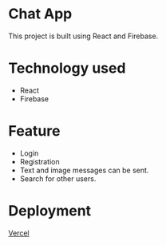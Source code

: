 # Chat App

This project is built using React and Firebase.

# Technology used

- React
- Firebase

# Feature

- Login
- Registration
- Text and image messages can be sent.
- Search for other users.

# Deployment

[Vercel](https://react-chat-app-ivory-pi.vercel.app/)

